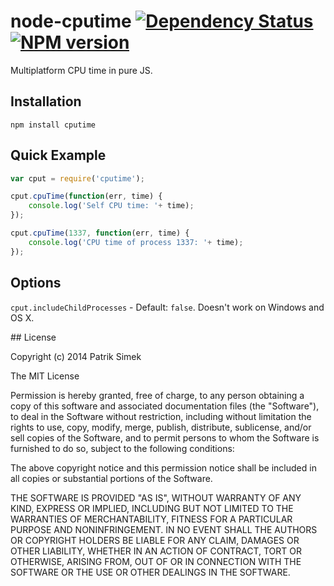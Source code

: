 # node-cputime [![Dependency Status](https://david-dm.org/patriksimek/cputime.png)](https://david-dm.org/patriksimek/cputime) [![NPM version](https://badge.fury.io/js/cputime.png)](http://badge.fury.io/js/cputime)

Multiplatform CPU time in pure JS.

## Installation

    npm install cputime

## Quick Example

```javascript
var cput = require('cputime');

cput.cpuTime(function(err, time) {
	console.log('Self CPU time: '+ time);
});

cput.cpuTime(1337, function(err, time) {
	console.log('CPU time of process 1337: '+ time);
});
```

## Options

`cput.includeChildProcesses` - Default: `false`. Doesn't work on Windows and OS X.

<a name="license" />
## License

Copyright (c) 2014 Patrik Simek

The MIT License

Permission is hereby granted, free of charge, to any person obtaining a copy of this software and associated documentation files (the "Software"), to deal in the Software without restriction, including without limitation the rights to use, copy, modify, merge, publish, distribute, sublicense, and/or sell copies of the Software, and to permit persons to whom the Software is furnished to do so, subject to the following conditions:

The above copyright notice and this permission notice shall be included in all copies or substantial portions of the Software.

THE SOFTWARE IS PROVIDED "AS IS", WITHOUT WARRANTY OF ANY KIND, EXPRESS OR IMPLIED, INCLUDING BUT NOT LIMITED TO THE WARRANTIES OF MERCHANTABILITY, FITNESS FOR A PARTICULAR PURPOSE AND NONINFRINGEMENT. IN NO EVENT SHALL THE AUTHORS OR COPYRIGHT HOLDERS BE LIABLE FOR ANY CLAIM, DAMAGES OR OTHER LIABILITY, WHETHER IN AN ACTION OF CONTRACT, TORT OR OTHERWISE, ARISING FROM, OUT OF OR IN CONNECTION WITH THE SOFTWARE OR THE USE OR OTHER DEALINGS IN THE SOFTWARE.
